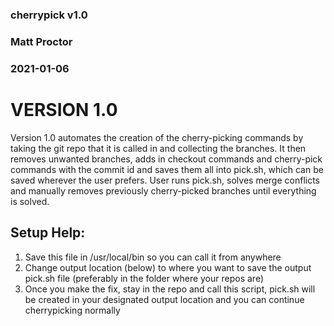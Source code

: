 ### cherrypick v1.0
### Matt Proctor
### 2021-01-06

# VERSION 1.0
Version 1.0 automates the creation of the cherry-picking commands by taking the git repo that it is called in
and collecting the branches. It then removes unwanted branches, adds in checkout commands and 
cherry-pick commands with the commit id and saves them all into pick.sh, which can be saved wherever 
the user prefers. User runs pick.sh, solves merge conflicts and manually removes previously cherry-picked
branches until everything is solved.

## Setup Help:
1. Save this file in /usr/local/bin so you can call it from anywhere
2. Change output location (below) to where you want to save the output pick.sh file
	(preferably in the folder where your repos are)
3. Once you make the fix, stay in the repo and call this script, pick.sh will be created in your
	designated output location and you can continue cherrypicking normally
